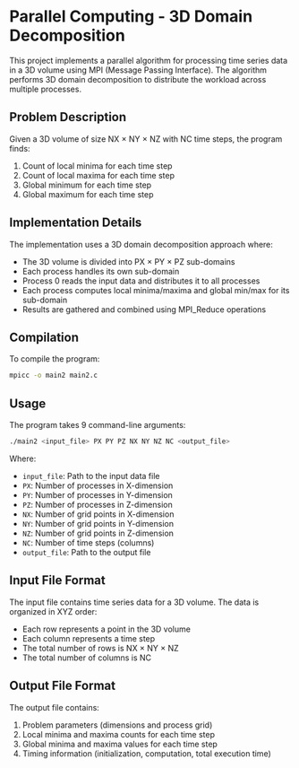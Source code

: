 # Parallel Computing - 3D Domain Decomposition

This project implements a parallel algorithm for processing time series data in a 3D volume using MPI (Message Passing Interface). The algorithm performs 3D domain decomposition to distribute the workload across multiple processes.

## Problem Description

Given a 3D volume of size NX × NY × NZ with NC time steps, the program finds:
1. Count of local minima for each time step
2. Count of local maxima for each time step
3. Global minimum for each time step
4. Global maximum for each time step

## Implementation Details

The implementation uses a 3D domain decomposition approach where:
- The 3D volume is divided into PX × PY × PZ sub-domains
- Each process handles its own sub-domain
- Process 0 reads the input data and distributes it to all processes
- Each process computes local minima/maxima and global min/max for its sub-domain
- Results are gathered and combined using MPI_Reduce operations

## Compilation

To compile the program:

```bash
mpicc -o main2 main2.c
```

## Usage

The program takes 9 command-line arguments:

```bash
./main2 <input_file> PX PY PZ NX NY NZ NC <output_file>
```

Where:
- `input_file`: Path to the input data file
- `PX`: Number of processes in X-dimension
- `PY`: Number of processes in Y-dimension
- `PZ`: Number of processes in Z-dimension
- `NX`: Number of grid points in X-dimension
- `NY`: Number of grid points in Y-dimension
- `NZ`: Number of grid points in Z-dimension
- `NC`: Number of time steps (columns)
- `output_file`: Path to the output file

## Input File Format

The input file contains time series data for a 3D volume. The data is organized in XYZ order:
- Each row represents a point in the 3D volume
- Each column represents a time step
- The total number of rows is NX × NY × NZ
- The total number of columns is NC

## Output File Format

The output file contains:
1. Problem parameters (dimensions and process grid)
2. Local minima and maxima counts for each time step
3. Global minima and maxima values for each time step
4. Timing information (initialization, computation, total execution time)
